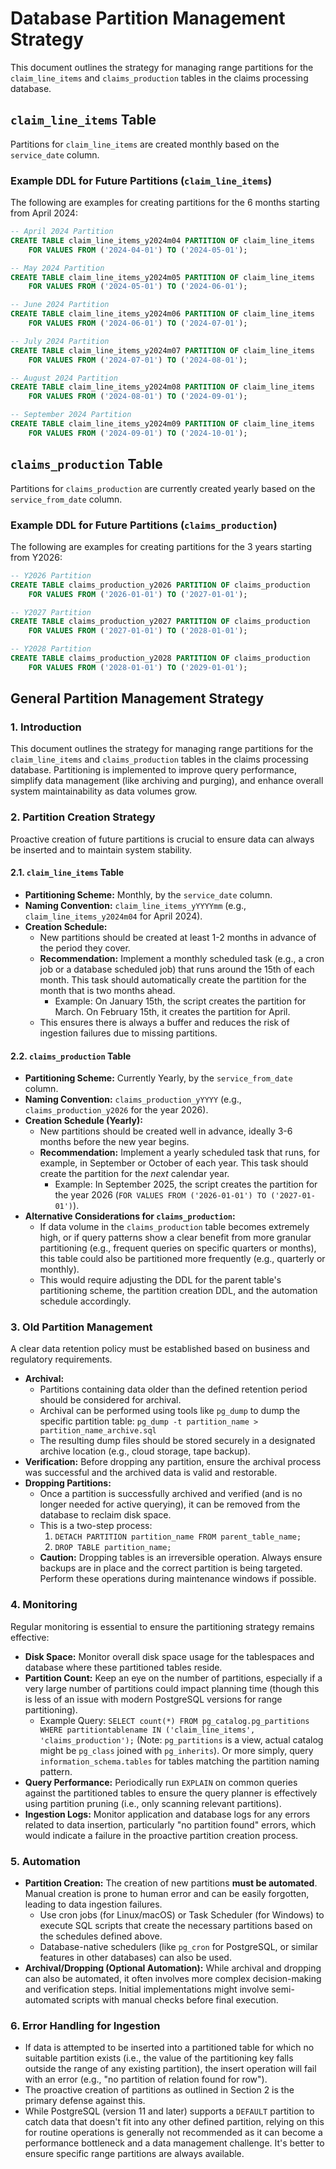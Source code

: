 # Database Partition Management Strategy

This document outlines the strategy for managing range partitions for the `claim_line_items` and `claims_production` tables in the claims processing database.

## `claim_line_items` Table

Partitions for `claim_line_items` are created monthly based on the `service_date` column.

### Example DDL for Future Partitions (`claim_line_items`)

The following are examples for creating partitions for the 6 months starting from April 2024:

```sql
-- April 2024 Partition
CREATE TABLE claim_line_items_y2024m04 PARTITION OF claim_line_items
    FOR VALUES FROM ('2024-04-01') TO ('2024-05-01');

-- May 2024 Partition
CREATE TABLE claim_line_items_y2024m05 PARTITION OF claim_line_items
    FOR VALUES FROM ('2024-05-01') TO ('2024-06-01');

-- June 2024 Partition
CREATE TABLE claim_line_items_y2024m06 PARTITION OF claim_line_items
    FOR VALUES FROM ('2024-06-01') TO ('2024-07-01');

-- July 2024 Partition
CREATE TABLE claim_line_items_y2024m07 PARTITION OF claim_line_items
    FOR VALUES FROM ('2024-07-01') TO ('2024-08-01');

-- August 2024 Partition
CREATE TABLE claim_line_items_y2024m08 PARTITION OF claim_line_items
    FOR VALUES FROM ('2024-08-01') TO ('2024-09-01');

-- September 2024 Partition
CREATE TABLE claim_line_items_y2024m09 PARTITION OF claim_line_items
    FOR VALUES FROM ('2024-09-01') TO ('2024-10-01');
```

## `claims_production` Table

Partitions for `claims_production` are currently created yearly based on the `service_from_date` column.

### Example DDL for Future Partitions (`claims_production`)

The following are examples for creating partitions for the 3 years starting from Y2026:

```sql
-- Y2026 Partition
CREATE TABLE claims_production_y2026 PARTITION OF claims_production
    FOR VALUES FROM ('2026-01-01') TO ('2027-01-01');

-- Y2027 Partition
CREATE TABLE claims_production_y2027 PARTITION OF claims_production
    FOR VALUES FROM ('2027-01-01') TO ('2028-01-01');

-- Y2028 Partition
CREATE TABLE claims_production_y2028 PARTITION OF claims_production
    FOR VALUES FROM ('2028-01-01') TO ('2029-01-01');
```

## General Partition Management Strategy

### 1. Introduction

This document outlines the strategy for managing range partitions for the `claim_line_items` and `claims_production` tables in the claims processing database. Partitioning is implemented to improve query performance, simplify data management (like archiving and purging), and enhance overall system maintainability as data volumes grow.

### 2. Partition Creation Strategy

Proactive creation of future partitions is crucial to ensure data can always be inserted and to maintain system stability.

#### 2.1. `claim_line_items` Table

*   **Partitioning Scheme:** Monthly, by the `service_date` column.
*   **Naming Convention:** `claim_line_items_yYYYYmm` (e.g., `claim_line_items_y2024m04` for April 2024).
*   **Creation Schedule:**
    *   New partitions should be created at least 1-2 months in advance of the period they cover.
    *   **Recommendation:** Implement a monthly scheduled task (e.g., a cron job or a database scheduled job) that runs around the 15th of each month. This task should automatically create the partition for the month that is two months ahead.
        *   Example: On January 15th, the script creates the partition for March. On February 15th, it creates the partition for April.
    *   This ensures there is always a buffer and reduces the risk of ingestion failures due to missing partitions.

#### 2.2. `claims_production` Table

*   **Partitioning Scheme:** Currently Yearly, by the `service_from_date` column.
*   **Naming Convention:** `claims_production_yYYYY` (e.g., `claims_production_y2026` for the year 2026).
*   **Creation Schedule (Yearly):**
    *   New partitions should be created well in advance, ideally 3-6 months before the new year begins.
    *   **Recommendation:** Implement a yearly scheduled task that runs, for example, in September or October of each year. This task should create the partition for the *next* calendar year.
        *   Example: In September 2025, the script creates the partition for the year 2026 (`FOR VALUES FROM ('2026-01-01') TO ('2027-01-01')`).
*   **Alternative Considerations for `claims_production`:**
    *   If data volume in the `claims_production` table becomes extremely high, or if query patterns show a clear benefit from more granular partitioning (e.g., frequent queries on specific quarters or months), this table could also be partitioned more frequently (e.g., quarterly or monthly).
    *   This would require adjusting the DDL for the parent table's partitioning scheme, the partition creation DDL, and the automation schedule accordingly.

### 3. Old Partition Management

A clear data retention policy must be established based on business and regulatory requirements.

*   **Archival:**
    *   Partitions containing data older than the defined retention period should be considered for archival.
    *   Archival can be performed using tools like `pg_dump` to dump the specific partition table:
        `pg_dump -t partition_name > partition_name_archive.sql`
    *   The resulting dump files should be stored securely in a designated archive location (e.g., cloud storage, tape backup).
*   **Verification:** Before dropping any partition, ensure the archival process was successful and the archived data is valid and restorable.
*   **Dropping Partitions:**
    *   Once a partition is successfully archived and verified (and is no longer needed for active querying), it can be removed from the database to reclaim disk space.
    *   This is a two-step process:
        1.  `DETACH PARTITION partition_name FROM parent_table_name;`
        2.  `DROP TABLE partition_name;`
    *   **Caution:** Dropping tables is an irreversible operation. Always ensure backups are in place and the correct partition is being targeted. Perform these operations during maintenance windows if possible.

### 4. Monitoring

Regular monitoring is essential to ensure the partitioning strategy remains effective:

*   **Disk Space:** Monitor overall disk space usage for the tablespaces and database where these partitioned tables reside.
*   **Partition Count:** Keep an eye on the number of partitions, especially if a very large number of partitions could impact planning time (though this is less of an issue with modern PostgreSQL versions for range partitioning).
    *   Example Query: `SELECT count(*) FROM pg_catalog.pg_partitions WHERE partitiontablename IN ('claim_line_items', 'claims_production');` (Note: `pg_partitions` is a view, actual catalog might be `pg_class` joined with `pg_inherits`). Or more simply, query `information_schema.tables` for tables matching the partition naming pattern.
*   **Query Performance:** Periodically run `EXPLAIN` on common queries against the partitioned tables to ensure the query planner is effectively using partition pruning (i.e., only scanning relevant partitions).
*   **Ingestion Logs:** Monitor application and database logs for any errors related to data insertion, particularly "no partition found" errors, which would indicate a failure in the proactive partition creation process.

### 5. Automation

*   **Partition Creation:** The creation of new partitions **must be automated**. Manual creation is prone to human error and can be easily forgotten, leading to data ingestion failures.
    *   Use cron jobs (for Linux/macOS) or Task Scheduler (for Windows) to execute SQL scripts that create the necessary partitions based on the schedules defined above.
    *   Database-native schedulers (like `pg_cron` for PostgreSQL, or similar features in other databases) can also be used.
*   **Archival/Dropping (Optional Automation):** While archival and dropping can also be automated, it often involves more complex decision-making and verification steps. Initial implementations might involve semi-automated scripts with manual checks before final execution.

### 6. Error Handling for Ingestion

*   If data is attempted to be inserted into a partitioned table for which no suitable partition exists (i.e., the value of the partitioning key falls outside the range of any existing partition), the insert operation will fail with an error (e.g., "no partition of relation found for row").
*   The proactive creation of partitions as outlined in Section 2 is the primary defense against this.
*   While PostgreSQL (version 11 and later) supports a `DEFAULT` partition to catch data that doesn't fit into any other defined partition, relying on this for routine operations is generally not recommended as it can become a performance bottleneck and a data management challenge. It's better to ensure specific range partitions are always available.
```

